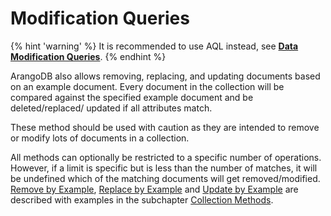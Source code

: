 Modification Queries
====================

{% hint 'warning' %}
It is recommended to use AQL instead, see [**Data Modification Queries**](../../../../AQL/DataQueries.html#data-modification-queries).
{% endhint %}

ArangoDB also allows removing, replacing, and updating documents based 
on an example document. Every document in the collection will be 
compared against the specified example document and be deleted/replaced/
updated if all attributes match.

These method should be used with caution as they are intended to remove or
modify lots of documents in a collection.

All methods can optionally be restricted to a specific number of operations.
However, if a limit is specific but is less than the number of matches, it
will be undefined which of the matching documents will get removed/modified.
[Remove by Example](../../../DataModeling/Documents/DocumentMethods.md#remove-by-example),
 [Replace by Example](../../../DataModeling/Documents/DocumentMethods.md#replace-by-example) and 
[Update by Example](../../../DataModeling/Documents/DocumentMethods.md#update-by-example)
 are described with examples in the subchapter 
[Collection Methods](../../../DataModeling/Documents/DocumentMethods.md).  